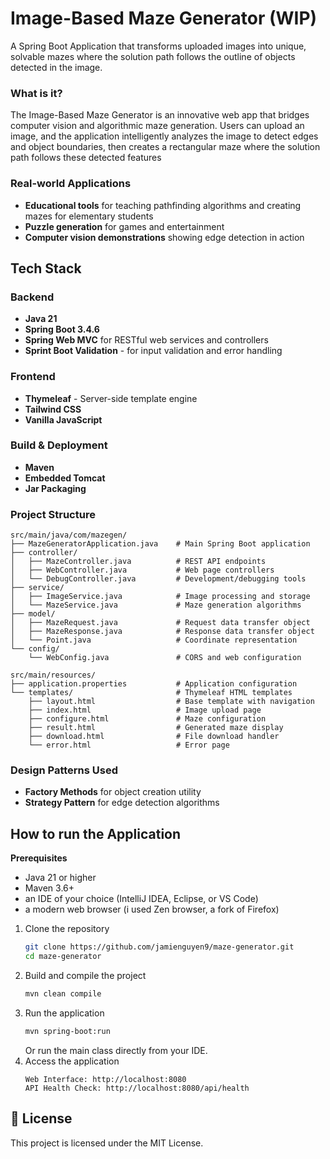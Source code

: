 # Image-Based Maze Generator (WIP)

A Spring Boot Application that transforms uploaded images into unique, solvable mazes where the solution path follows the outline of objects detected in the image.

### What is it?

The Image-Based Maze Generator is an innovative web app that bridges computer vision and algorithmic maze generation. Users can upload an image, and the application intelligently analyzes the image to detect edges and object boundaries, then creates a rectangular maze where the solution path follows these detected features

### Real-world Applications

- **Educational tools** for teaching pathfinding algorithms and creating mazes for elementary students
- **Puzzle generation** for games and entertainment
- **Computer vision demonstrations** showing edge detection in action

## Tech Stack

### **Backend**
- **Java 21**
- **Spring Boot 3.4.6**
- **Spring Web MVC** for RESTful web services and controllers
- **Sprint Boot Validation** - for input validation and error handling

### **Frontend**
- **Thymeleaf** - Server-side template engine
- **Tailwind CSS**
- **Vanilla JavaScript**

### **Build & Deployment**
- **Maven**
- **Embedded Tomcat**
- **Jar Packaging**

### **Project Structure**
```
src/main/java/com/mazegen/
├── MazeGeneratorApplication.java    # Main Spring Boot application
├── controller/
│   ├── MazeController.java          # REST API endpoints
│   ├── WebController.java           # Web page controllers
│   └── DebugController.java         # Development/debugging tools
├── service/
│   ├── ImageService.java            # Image processing and storage
│   └── MazeService.java             # Maze generation algorithms
├── model/
│   ├── MazeRequest.java             # Request data transfer object
│   ├── MazeResponse.java            # Response data transfer object
│   └── Point.java                   # Coordinate representation
└── config/
    └── WebConfig.java               # CORS and web configuration

src/main/resources/
├── application.properties           # Application configuration
└── templates/                       # Thymeleaf HTML templates
    ├── layout.html                  # Base template with navigation
    ├── index.html                   # Image upload page
    ├── configure.html               # Maze configuration
    ├── result.html                  # Generated maze display
    ├── download.html                # File download handler
    └── error.html                   # Error page
```

### **Design Patterns Used**
- **Factory Methods** for object creation utility
- **Strategy Pattern** for edge detection algorithms

## How to run the Application

**Prerequisites**
- Java 21 or higher
- Maven 3.6+
- an IDE of your choice (IntelliJ IDEA, Eclipse, or VS Code)
- a modern web browser (i used Zen browser, a fork of Firefox)

1. Clone the repository
    ```bash
    git clone https://github.com/jamienguyen9/maze-generator.git
    cd maze-generator
    ```
2. Build and compile the project
    ```bash
    mvn clean compile
    ```
3. Run the application
    ```bash
    mvn spring-boot:run
    ```
    Or run the main class directly from your IDE.
4. Access the application
    ```
    Web Interface: http://localhost:8080
    API Health Check: http://localhost:8080/api/health

## 📄 License

This project is licensed under the MIT License.